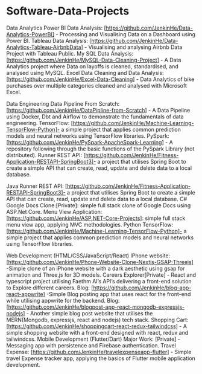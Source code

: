 # Software-Data-Projects

Data Analytics
Power BI Data Analysis: [https://github.com/JenkinHe/Data-Analytics-PowerBI] - Processing and Visualising Data on a Dashboard using Power BI.
Tableau Data Analysis: [https://github.com/JenkinHe/Data-Analytics-Tableau-AirbnbData] - Visualising and analysing Airbnb Data Project with Tableau Public.
My SQL Data Analysis: [https://github.com/JenkinHe/MySQL-Data-Cleaning-Project] - A Data Analytics project where Data on layoffs is cleaned, standardised, and analysed using MySQL.
Excel Data Cleaning and Data Analysis:[https://github.com/JenkinHe/Excel-Data-Cleaning] - Data Analytics of bike purchases over multiple categories cleaned and analysed with Microsoft Excel.

Data Engineering
Data Pipeline From Scratch:[https://github.com/JenkinHe/DataPipline-from-Scratch] - A Data Pipeline using Docker, Dbt and Airflow to demonstrate the fundamentals of data engineering.
TensorFlow: [https://github.com/JenkinHe/Machine-Learning-TensorFlow-Python]- a simple project that applies common prediction models and neural networks using TensorFlow libraries.
PySpark:[https://github.com/JenkinHe/PySpark-ApacheSpark-Learning] - A repository following through the basic functions of the PySpark Library (not distributed).
Runner REST API: [https://github.com/JenkinHe/Fitness-Application-RESTAPI-SpringBoot3]-  a project that utilises Spring Boot to create a simple API that can create, read, update and delete data to a local database.

Java
Runner REST API: [https://github.com/JenkinHe/Fitness-Application-RESTAPI-SpringBoot3]-  a project that utilises Spring Boot to create a simple API that can create, read, update and delete data to a local database.
C#
Google Docs Clone:[Private]: simple full stack clone of Google Docs using ASP.Net Core.
Menu View Application:[https://github.com/JenkinHe/ASP.NET-Core-Projects]: simple full stack menu view app, applying MVC methodologies.
Python
TensorFlow: [https://github.com/JenkinHe/Machine-Learning-TensorFlow-Python]- a simple project that applies common prediction models and neural networks using TensorFlow libraries.

Web Development (HTML/CSS/JavaScript/React)
IPhone website: [https://github.com/JenkinHe/Phone-Website-Clone-Nextjs-GSAP-Threejs]  -Simple clone of an iPhone website with a dark aesthetic using gsap for animation and Three.js for 3D models.
Careers Explorer[Private] - React and typescript project utilising Faethm AI’s API’s delivering a front-end solution to Explore different careers.
Blog: [https://github.com/JenkinHe/blog-app-react-appwrite] -Simple Blog posting app that uses react for the front-end while utilising appwrite for the backend.
Blog: [https://github.com/JenkinHe/blogpost-app-react-mongodb-expressjs-nodejs] - Another simple blog post website that utilises the MERN(Mongodb, expressjs, react and nodejs) tech stack.
Shopping Cart:[https://github.com/JenkinHe/shoppingcart-react-redux-tailwindcss] - A simple shopping website with a front-end designed with react, redux and tailwindcss.
Mobile Development (Flutter/Dart)
Major Work: [Private] - Messaging app with persistence and Firebase authentication.
Travel Expense: [https://github.com/JenkinHe/travelexpenseapp-flutter] - Simple travel Expense tracker app, applying the basics of Flutter mobile application development.

